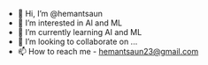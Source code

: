 - 👋 Hi, I’m @hemantsaun
- 👀 I’m interested in Al and ML
- 🌱 I’m currently learning AI and ML
- 💞️ I’m looking to collaborate on ...
- 📫 How to reach me - hemantsaun23@gmail.com

<!---
hemantsaun/hemantsaun is a ✨ special ✨ repository because its `README.md` (this file) appears on your GitHub profile.
You can click the Preview link to take a look at your changes.
--->

